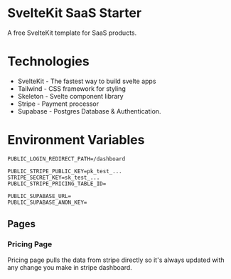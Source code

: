 # SvelteKit SaaS Starter

A free SvelteKit template for SaaS products.

# Technologies

- SvelteKit - The fastest way to build svelte apps
- Tailwind - CSS framework for styling
- Skeleton - Svelte component library
- Stripe - Payment processor
- Supabase - Postgres Database & Authentication.

# Environment Variables

    PUBLIC_LOGIN_REDIRECT_PATH=/dashboard

    PUBLIC_STRIPE_PUBLIC_KEY=pk_test_...
    STRIPE_SECRET_KEY=sk_test_...
    PUBLIC_STRIPE_PRICING_TABLE_ID=

    PUBLIC_SUPABASE_URL=
    PUBLIC_SUPABASE_ANON_KEY=

## Pages

### Pricing Page

Pricing page pulls the data from stripe directly so it's always updated with any change you make in stripe dashboard.
